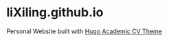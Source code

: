 # liXiling.github.io

Personal Website built with [Hugo Academic CV Theme](https://github.com/HugoBlox/theme-academic-cv)


